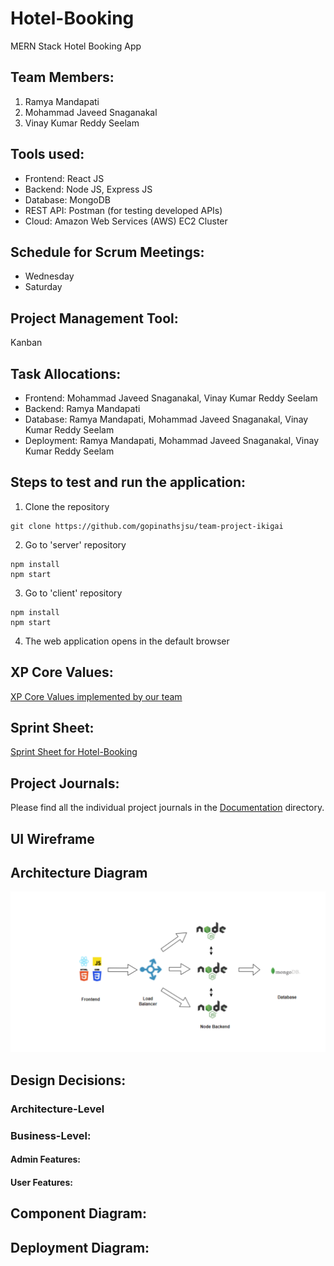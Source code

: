 # Hotel-Booking

MERN Stack Hotel Booking App

## Team Members:

1. Ramya Mandapati
2. Mohammad Javeed Snaganakal
3. Vinay Kumar Reddy Seelam

## Tools used:

- Frontend: React JS
- Backend: Node JS, Express JS
- Database: MongoDB
- REST API: Postman (for testing developed APIs)
- Cloud: Amazon Web Services (AWS) EC2 Cluster

## Schedule for Scrum Meetings:

- Wednesday
- Saturday

## Project Management Tool:

Kanban

## Task Allocations:

- Frontend: Mohammad Javeed Snaganakal, Vinay Kumar Reddy Seelam
- Backend: Ramya Mandapati
- Database: Ramya Mandapati, Mohammad Javeed Snaganakal, Vinay Kumar Reddy Seelam
- Deployment: Ramya Mandapati, Mohammad Javeed Snaganakal, Vinay Kumar Reddy Seelam

## Steps to test and run the application:

1. Clone the repository

```
git clone https://github.com/gopinathsjsu/team-project-ikigai
```

2. Go to 'server' repository

```
npm install
npm start
```

3. Go to 'client' repository

```
npm install
npm start
```

4. The web application opens in the default browser

## XP Core Values:

[XP Core Values implemented by our team](https://github.com/gopinathsjsu/team-project-ikigai/blob/main/Documentation/XP_Core_Values.md)

## Sprint Sheet:

[Sprint Sheet for Hotel-Booking](https://github.com/gopinathsjsu/team-project-ikigai/blob/main/Documentation/Sprint_Sheet.xlsx)

## Project Journals:

Please find all the individual project journals in the [Documentation](https://github.com/gopinathsjsu/team-project-ikigai/tree/main/Documentation/) directory.

## UI Wireframe

## Architecture Diagram

![image](https://github.com/gopinathsjsu/team-project-ikigai/blob/main/Documentation/Architecture%20Diagram.PNG)

## Design Decisions:

### Architecture-Level

### Business-Level:

#### Admin Features:

#### User Features:

## Component Diagram:

## Deployment Diagram:
